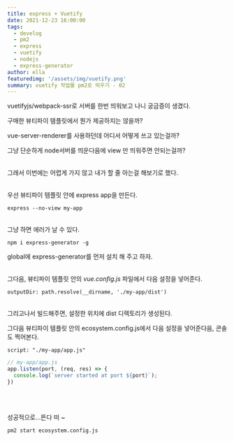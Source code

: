 ```yaml
---
title: express + Vuetify
date: 2021-12-23 16:00:00
tags:
  - develog
  - pm2
  - express
  - vuetify
  - nodejs
  - express-generator
author: ella
featuredimg: '/assets/img/vuetify.png'
summary: vuetify 작업물 pm2로 띄우기 - 02
---
```


vuetifyjs/webpack-ssr로 서버를 한번 띄워보고 나니 궁금증이 생겼다.

구매한 뷰티파이 템플릿에서 뭔가 제공하지는 않을까?

vue-server-renderer를 사용하던데 어디서 어떻게 쓰고 있는걸까?

그냥 단순하게 node서버를 띄운다음에 view 만 띄워주면 안되는걸까?
<br>
<br>

그래서 이번에는 어렵게 가지 않고 내가 할 줄 아는걸 해보기로 했다.
<br>
<br>

우선 뷰티파이 템플릿 안에 express app을 만든다.

` express --no-view my-app `
<br>
<br>

그냥 하면 에러가 날 수 있다.

` npm i express-generator -g `

global에 express-generator를 먼저 설치 해 주고 하자.
<br>
<br>

그다음, 뷰티파이 템플릿 안의 *vue.config.js* 파일에서 다음 설정을 넣어준다.

` outputDir: path.resolve(__dirname, './my-app/dist') `
<br>
<br>

그리고나서 빌드해주면, 설정한 위치에 dist 디렉토리가 생성된다.

그다음 뷰티파이 템플릿 안의 ecosystem.config.js에서 다음 설정을 넣어준다음, 콘솔도 찍어본다.

` script: "./my-app/app.js" `

``` js
// my-app/app.js
app.listen(port, (req, res) => {
  console.log(`server started at port ${port}`);
})
```
<br>
<br>

성공적으로...뜬다 떠 ~

` pm2 start ecosystem.config.js `